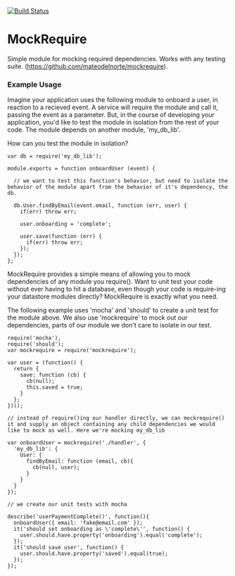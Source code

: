 [![Build Status](https://travis-ci.org/mateodelnorte/mockrequire.svg?branch=master)](https://travis-ci.org/mateodelnorte/mockrequire)

# MockRequire

Simple module for mocking required dependencies. Works with any testing suite. (https://github.com/mateodelnorte/mockrequire).


### Example Usage 

Imagine your application uses the following module to onboard a user, in reaction to a recieved event. A service will require the module and call it, passing the event as a parameter. But, in the course of developing your application, you'd like to test the module in isolation from the rest of your code. The module depends on another module, 'my_db_lib'. 

How can you test the module in isolation?

```
var db = require('my_db_lib');

module.exports = function onboardUser (event) {

  // we want to test this function's behavior, but need to isolate the behavior of the module apart from the behavior of it's dependency, the db. 

  db.User.findByEmail(event.email, function (err, user) {
    if(err) throw err;

    user.onboarding = 'complete';

    user.save(function (err) { 
      if(err) throw err; 
    });
  });
};
```

MockRequire provides a simple means of allowing you to mock dependencies of any module you require(). Want to unit test your code without ever having to hit a database, even though your code is require-ing your datastore modules directly? MockRequire is exactly what you need. 

The following example uses 'mocha' and 'should' to create a unit test for the module above. We also use 'mockrequire' to mock out our dependencies, parts of our module we don't care to isolate in our test. 

```
require('mocha'),
require('should');
var mockrequire = require('mockrequire');

var user = (function() {
  return {
    save: function (cb) {
      cb(null);
      this.saved = true;
    }
  };
})();

// instead of require()ing our handler directly, we can mockrequire() it and supply an object containing any child dependencies we would like to mock as well. Here we're mocking my_db_lib

var onboardUser = mockrequire('./handler', {
  'my_db_lib': {
    User: { 
      findByEmail: function (email, cb){
        cb(null, user);
      }
    }
  }
});

// we create our unit tests with mocha

describe('userPaymentComplete()', function(){
  onboardUser({ email: 'fake@email.com' });
  it('should set onboarding as \'complete\'', function() {
    user.should.have.property('onboarding').equal('complete');
  });
  it('should save user', function() {
    user.should.have.property('saved').equal(true);
  });
});

```
